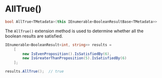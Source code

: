﻿# AllTrue()

```csharp
bool AllTrue<TMetadata>(this IEnumerable<BooleanResultBase<TMetadata>> results)
```

The `AllTrue()` extension method is used to determine whether all the boolean results are satisfied.

```csharp
IEnumerable<BooleanResult<int, string>> results = 
    [
        new IsEvenProposition().IsSatisfiedBy(6),
        new IsGreaterThanProposition(5).IsSatisfiedBy(6)
    ];

results.AllTrue();  // true
```